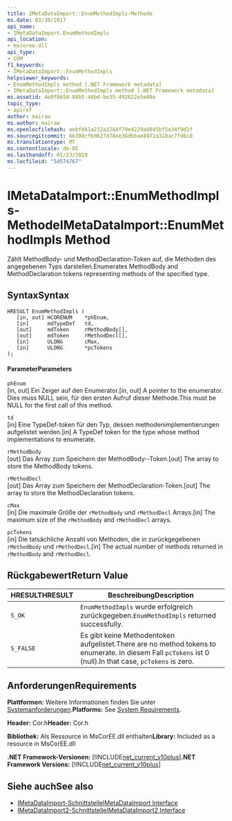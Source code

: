 ```yaml
---
title: IMetaDataImport::EnumMethodImpls-Methode
ms.date: 03/30/2017
api_name:
- IMetaDataImport.EnumMethodImpls
api_location:
- mscoree.dll
api_type:
- COM
f1_keywords:
- IMetaDataImport::EnumMethodImpls
helpviewer_keywords:
- EnumMethodImpls method [.NET Framework metadata]
- IMetaDataImport::EnumMethodImpls method [.NET Framework metadata]
ms.assetid: 4e0f865d-88b5-44bd-be35-492622e5e08e
topic_type:
- apiref
author: mairaw
ms.author: mairaw
ms.openlocfilehash: aebfd41a232a3284f79e4229a8845bf5a34f9d1f
ms.sourcegitcommit: 6b308cf6d627d78ee36dbbae8972a310ac7fd6c8
ms.translationtype: MT
ms.contentlocale: de-DE
ms.lasthandoff: 01/23/2019
ms.locfileid: "54574767"
---
```

# <a name="imetadataimportenummethodimpls-method"></a><span data-ttu-id="c2675-102">IMetaDataImport::EnumMethodImpls-Methode</span><span class="sxs-lookup"><span data-stu-id="c2675-102">IMetaDataImport::EnumMethodImpls Method</span></span>
<span data-ttu-id="c2675-103">Zählt MethodBody- und MethodDeclaration-Token auf, die Methoden des angegebenen Typs darstellen.</span><span class="sxs-lookup"><span data-stu-id="c2675-103">Enumerates MethodBody and MethodDeclaration tokens representing methods of the specified type.</span></span>  
  
## <a name="syntax"></a><span data-ttu-id="c2675-104">Syntax</span><span class="sxs-lookup"><span data-stu-id="c2675-104">Syntax</span></span>  
  
```  
HRESULT EnumMethodImpls (  
   [in, out] HCORENUM    *phEnum,   
   [in]      mdTypeDef   td,   
   [out]     mdToken     rMethodBody[],   
   [out]     mdToken     rMethodDecl[],   
   [in]      ULONG       cMax,   
   [in]      ULONG       *pcTokens  
);  
```  
  
#### <a name="parameters"></a><span data-ttu-id="c2675-105">Parameter</span><span class="sxs-lookup"><span data-stu-id="c2675-105">Parameters</span></span>  
 `phEnum`  
 <span data-ttu-id="c2675-106">[in, out] Ein Zeiger auf den Enumerator.</span><span class="sxs-lookup"><span data-stu-id="c2675-106">[in, out] A pointer to the enumerator.</span></span> <span data-ttu-id="c2675-107">Dies muss NULL sein, für den ersten Aufruf dieser Methode.</span><span class="sxs-lookup"><span data-stu-id="c2675-107">This must be NULL for the first call of this method.</span></span>  
  
 `td`  
 <span data-ttu-id="c2675-108">[in] Eine TypeDef-token für den Typ, dessen methodenimplementierungen aufgelistet werden.</span><span class="sxs-lookup"><span data-stu-id="c2675-108">[in] A TypeDef token for the type whose method implementations to enumerate.</span></span>  
  
 `rMethodBody`  
 <span data-ttu-id="c2675-109">[out] Das Array zum Speichern der MethodBody--Token.</span><span class="sxs-lookup"><span data-stu-id="c2675-109">[out] The array to store the MethodBody tokens.</span></span>  
  
 `rMethodDecl`  
 <span data-ttu-id="c2675-110">[out] Das Array zum Speichern der MethodDeclaration-Token.</span><span class="sxs-lookup"><span data-stu-id="c2675-110">[out] The array to store the MethodDeclaration tokens.</span></span>  
  
 `cMax`  
 <span data-ttu-id="c2675-111">[in] Die maximale Größe der `rMethodBody` und `rMethodDecl` Arrays.</span><span class="sxs-lookup"><span data-stu-id="c2675-111">[in] The maximum size of the `rMethodBody` and `rMethodDecl` arrays.</span></span>  
  
 `pcTokens`  
 <span data-ttu-id="c2675-112">[in] Die tatsächliche Anzahl von Methoden, die in zurückgegebenen `rMethodBody` und `rMethodDecl`.</span><span class="sxs-lookup"><span data-stu-id="c2675-112">[in] The actual number of methods returned in `rMethodBody` and `rMethodDecl`.</span></span>  
  
## <a name="return-value"></a><span data-ttu-id="c2675-113">Rückgabewert</span><span class="sxs-lookup"><span data-stu-id="c2675-113">Return Value</span></span>  
  
|<span data-ttu-id="c2675-114">HRESULT</span><span class="sxs-lookup"><span data-stu-id="c2675-114">HRESULT</span></span>|<span data-ttu-id="c2675-115">Beschreibung</span><span class="sxs-lookup"><span data-stu-id="c2675-115">Description</span></span>|  
|-------------|-----------------|  
|`S_OK`|<span data-ttu-id="c2675-116">`EnumMethodImpls` wurde erfolgreich zurückgegeben.</span><span class="sxs-lookup"><span data-stu-id="c2675-116">`EnumMethodImpls` returned successfully.</span></span>|  
|`S_FALSE`|<span data-ttu-id="c2675-117">Es gibt keine Methodentoken aufgelistet.</span><span class="sxs-lookup"><span data-stu-id="c2675-117">There are no method tokens to enumerate.</span></span> <span data-ttu-id="c2675-118">In diesem Fall `pcTokens` ist 0 (null).</span><span class="sxs-lookup"><span data-stu-id="c2675-118">In that case, `pcTokens` is zero.</span></span>|  
  
## <a name="requirements"></a><span data-ttu-id="c2675-119">Anforderungen</span><span class="sxs-lookup"><span data-stu-id="c2675-119">Requirements</span></span>  
 <span data-ttu-id="c2675-120">**Plattformen:** Weitere Informationen finden Sie unter [Systemanforderungen](../../../../docs/framework/get-started/system-requirements.md).</span><span class="sxs-lookup"><span data-stu-id="c2675-120">**Platforms:** See [System Requirements](../../../../docs/framework/get-started/system-requirements.md).</span></span>  
  
 <span data-ttu-id="c2675-121">**Header:** Cor.h</span><span class="sxs-lookup"><span data-stu-id="c2675-121">**Header:** Cor.h</span></span>  
  
 <span data-ttu-id="c2675-122">**Bibliothek:** Als Ressource in MsCorEE.dll enthalten</span><span class="sxs-lookup"><span data-stu-id="c2675-122">**Library:** Included as a resource in MsCorEE.dll</span></span>  
  
 <span data-ttu-id="c2675-123">**.NET Framework-Versionen:** [!INCLUDE[net_current_v10plus](../../../../includes/net-current-v10plus-md.md)]</span><span class="sxs-lookup"><span data-stu-id="c2675-123">**.NET Framework Versions:** [!INCLUDE[net_current_v10plus](../../../../includes/net-current-v10plus-md.md)]</span></span>  
  
## <a name="see-also"></a><span data-ttu-id="c2675-124">Siehe auch</span><span class="sxs-lookup"><span data-stu-id="c2675-124">See also</span></span>
- [<span data-ttu-id="c2675-125">IMetaDataImport-Schnittstelle</span><span class="sxs-lookup"><span data-stu-id="c2675-125">IMetaDataImport Interface</span></span>](../../../../docs/framework/unmanaged-api/metadata/imetadataimport-interface.md)
- [<span data-ttu-id="c2675-126">IMetaDataImport2-Schnittstelle</span><span class="sxs-lookup"><span data-stu-id="c2675-126">IMetaDataImport2 Interface</span></span>](../../../../docs/framework/unmanaged-api/metadata/imetadataimport2-interface.md)
